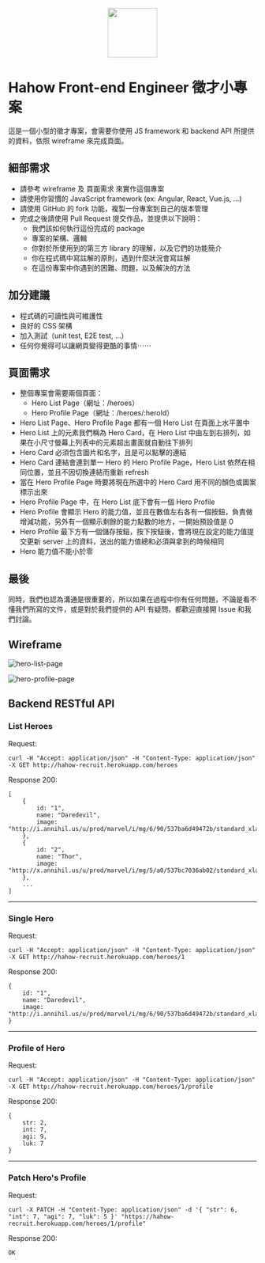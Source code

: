 <p align="center"><img width="100"src="https://cloud.githubusercontent.com/assets/559351/19522936/88397ed2-964b-11e6-8d59-9b1c2a45f06d.png"></p>

# Hahow Front-end Engineer 徵才小專案

這是一個小型的徵才專案，會需要你使用 JS framework 和 backend API 所提供的資料，依照 wireframe 來完成頁面。

## 細部需求

- 請參考 wireframe 及 頁面需求 來實作這個專案
- 請使用你習慣的 JavaScript framework (ex: Angular, React, Vue.js, ...)
- 請使用 GitHub 的 fork 功能，複製一份專案到自己的版本管理
- 完成之後請使用 Pull Request 提交作品，並提供以下說明：
  - 我們該如何執行這份完成的 package
  - 專案的架構、邏輯
  - 你對於所使用到的第三方 library 的理解，以及它們的功能簡介
  - 你在程式碼中寫註解的原則，遇到什麼狀況會寫註解
  - 在這份專案中你遇到的困難、問題，以及解決的方法

## 加分建議

- 程式碼的可讀性與可維護性
- 良好的 CSS 架構
- 加入測試（unit test, E2E test, ...）
- 任何你覺得可以讓網頁變得更酷的事情⋯⋯

## 頁面需求

- 整個專案會需要兩個頁面：
  - Hero List Page（網址：/heroes）
  - Hero Profile Page（網址：/heroes/:heroId）
- Hero List Page、Hero Profile Page 都有一個 Hero List 在頁面上水平置中
- Hero List 上的元素我們稱為 Hero Card，在 Hero List 中由左到右排列，如果在小尺寸螢幕上列表中的元素超出畫面就自動往下排列
- Hero Card 必須包含圖片和名字，且是可以點擊的連結
- Hero Card 連結會連到單一 Hero 的 Hero Profile Page，Hero List 依然在相同位置，並且不因切換連結而重新 refresh
- 當在 Hero Profile Page 時要將現在所選中的 Hero Card 用不同的顏色或圖案標示出來
- Hero Profile Page 中，在 Hero List 底下會有一個 Hero Profile
- Hero Profile 會顯示 Hero 的能力值，並且在數值左右各有一個按鈕，負責做增減功能，另外有一個顯示剩餘的能力點數的地方，一開始預設值是 0
- Hero Profile 最下方有一個儲存按鈕，按下按鈕後，會將現在設定的能力值提交更新 server 上的資料，送出的能力值總和必須與拿到的時候相同
- Hero 能力值不能小於零

## 最後

同時，我們也認為溝通是很重要的，所以如果在過程中你有任何問題，不論是看不懂我們所寫的文件，或是對於我們提供的 API 有疑問，都歡迎直接開 Issue 和我們討論。

## Wireframe

![hero-list-page](https://cloud.githubusercontent.com/assets/559351/19520231/151c12a6-9642-11e6-8405-2e700dc31dad.png)

![hero-profile-page](https://cloud.githubusercontent.com/assets/559351/19520255/2a231370-9642-11e6-9d3e-409e9ff667c5.png)

## Backend RESTful API

### List Heroes

Request:

```
curl -H "Accept: application/json" -H "Content-Type: application/json" -X GET http://hahow-recruit.herokuapp.com/heroes
```

Response 200:

```
[
    {
        id: "1",
        name: "Daredevil",
        image: "http://i.annihil.us/u/prod/marvel/i/mg/6/90/537ba6d49472b/standard_xlarge.jpg"
    },
    {
        id: "2",
        name: "Thor",
        image: "http://x.annihil.us/u/prod/marvel/i/mg/5/a0/537bc7036ab02/standard_xlarge.jpg"
    },
    ...
]
```

---

### Single Hero

Request:

```
curl -H "Accept: application/json" -H "Content-Type: application/json" -X GET http://hahow-recruit.herokuapp.com/heroes/1
```

Response 200:

```
{
    id: "1",
    name: "Daredevil",
    image: "http://i.annihil.us/u/prod/marvel/i/mg/6/90/537ba6d49472b/standard_xlarge.jpg"
}
```

---

### Profile of Hero

Request:

```
curl -H "Accept: application/json" -H "Content-Type: application/json" -X GET http://hahow-recruit.herokuapp.com/heroes/1/profile
```

Response 200:

```
{
    str: 2,
    int: 7,
    agi: 9,
    luk: 7
}
```

---

### Patch Hero's Profile

Request:

```
curl -X PATCH -H "Content-Type: application/json" -d '{ "str": 6, "int": 7, "agi": 7, "luk": 5 }' "https://hahow-recruit.herokuapp.com/heroes/1/profile"
```

Response 200:

```
OK
```